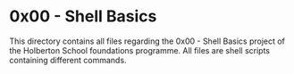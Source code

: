# 0x00 - Shell Basics

This directory contains all files regarding the 0x00 - Shell Basics project of the Holberton School foundations programme. All files are shell scripts containing different commands.

